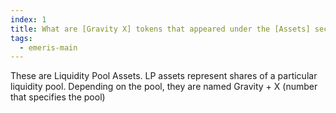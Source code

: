 ```yaml
---
index: 1
title: What are [Gravity X] tokens that appeared under the [Assets] section on the Portfolio page?
tags: 
  - emeris-main
---
```


These are Liquidity Pool Assets. LP assets represent shares of a particular liquidity pool.  Depending on the pool, they are named Gravity + X (number that specifies the pool)
